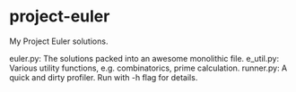 project-euler
=============

My Project Euler solutions.

euler.py: The solutions packed into an awesome monolithic file.
e_util.py: Various utility functions, e.g. combinatorics, prime calculation. 
runner.py: A quick and dirty profiler. Run with -h flag for details.
